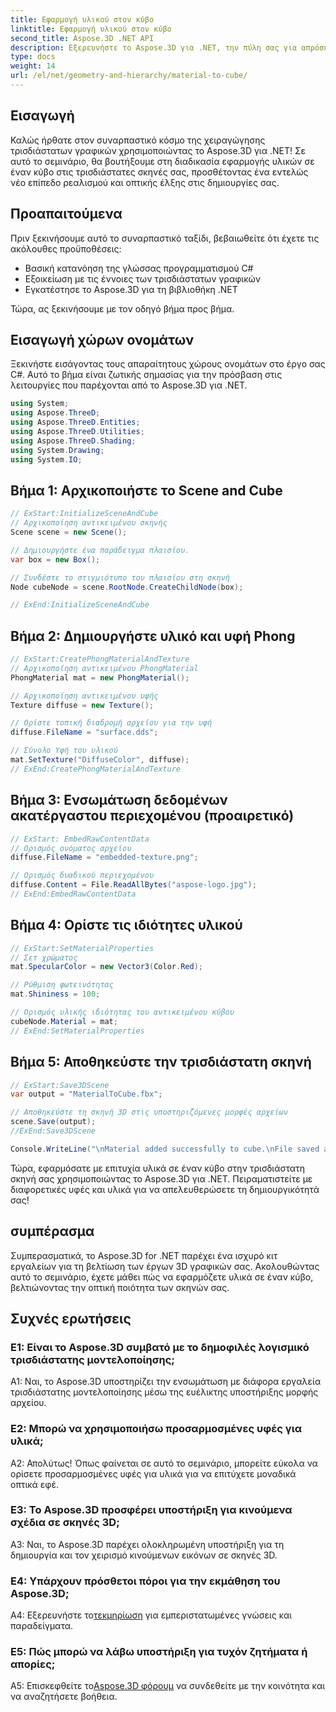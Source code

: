 ```yaml
---
title: Εφαρμογή υλικού στον κύβο
linktitle: Εφαρμογή υλικού στον κύβο
second_title: Aspose.3D .NET API
description: Εξερευνήστε το Aspose.3D για .NET, την πύλη σας για απρόσκοπτη επεξεργασία τρισδιάστατων γραφικών. Εφαρμόστε υλικά χωρίς κόπο, βελτιώστε τον ρεαλισμό και αναβαθμίστε τα έργα σας.
type: docs
weight: 14
url: /el/net/geometry-and-hierarchy/material-to-cube/
---
```

## Εισαγωγή

Καλώς ήρθατε στον συναρπαστικό κόσμο της χειραγώγησης τρισδιάστατων γραφικών χρησιμοποιώντας το Aspose.3D για .NET! Σε αυτό το σεμινάριο, θα βουτήξουμε στη διαδικασία εφαρμογής υλικών σε έναν κύβο στις τρισδιάστατες σκηνές σας, προσθέτοντας ένα εντελώς νέο επίπεδο ρεαλισμού και οπτικής έλξης στις δημιουργίες σας.

## Προαπαιτούμενα

Πριν ξεκινήσουμε αυτό το συναρπαστικό ταξίδι, βεβαιωθείτε ότι έχετε τις ακόλουθες προϋποθέσεις:

- Βασική κατανόηση της γλώσσας προγραμματισμού C#
- Εξοικείωση με τις έννοιες των τρισδιάστατων γραφικών
- Εγκατέστησε το Aspose.3D για τη βιβλιοθήκη .NET

Τώρα, ας ξεκινήσουμε με τον οδηγό βήμα προς βήμα.

## Εισαγωγή χώρων ονομάτων

Ξεκινήστε εισάγοντας τους απαραίτητους χώρους ονομάτων στο έργο σας C#. Αυτό το βήμα είναι ζωτικής σημασίας για την πρόσβαση στις λειτουργίες που παρέχονται από το Aspose.3D για .NET.

```csharp
using System;
using Aspose.ThreeD;
using Aspose.ThreeD.Entities;
using Aspose.ThreeD.Utilities;
using Aspose.ThreeD.Shading;
using System.Drawing;
using System.IO;
```

## Βήμα 1: Αρχικοποιήστε το Scene and Cube

```csharp
// ExStart:InitializeSceneAndCube
// Αρχικοποίηση αντικειμένου σκηνής
Scene scene = new Scene();

// Δημιουργήστε ένα παράδειγμα πλαισίου.
var box = new Box();

// Συνδέστε το στιγμιότυπο του πλαισίου στη σκηνή
Node cubeNode = scene.RootNode.CreateChildNode(box);

// ExEnd:InitializeSceneAndCube
```

## Βήμα 2: Δημιουργήστε υλικό και υφή Phong

```csharp
// ExStart:CreatePhongMaterialAndTexture
// Αρχικοποίηση αντικειμένου PhongMaterial
PhongMaterial mat = new PhongMaterial();

// Αρχικοποίηση αντικειμένου υφής
Texture diffuse = new Texture();

// Ορίστε τοπική διαδρομή αρχείου για την υφή
diffuse.FileName = "surface.dds";

// Σύνολο Υφή του υλικού
mat.SetTexture("DiffuseColor", diffuse);
// ExEnd:CreatePhongMaterialAndTexture
```

## Βήμα 3: Ενσωμάτωση δεδομένων ακατέργαστου περιεχομένου (προαιρετικό)

```csharp
// ExStart: EmbedRawContentData
// Ορισμός ονόματος αρχείου
diffuse.FileName = "embedded-texture.png";

// Ορισμός δυαδικού περιεχομένου
diffuse.Content = File.ReadAllBytes("aspose-logo.jpg");
// ExEnd:EmbedRawContentData
```

## Βήμα 4: Ορίστε τις ιδιότητες υλικού

```csharp
// ExStart:SetMaterialProperties
// Σετ χρώματος
mat.SpecularColor = new Vector3(Color.Red);

// Ρύθμιση φωτεινότητας
mat.Shininess = 100;

// Ορισμός υλικής ιδιότητας του αντικειμένου κύβου
cubeNode.Material = mat;
// ExEnd:SetMaterialProperties
```

## Βήμα 5: Αποθηκεύστε την τρισδιάστατη σκηνή

```csharp
// ExStart:Save3DScene
var output = "MaterialToCube.fbx";

// Αποθηκεύστε τη σκηνή 3D στις υποστηριζόμενες μορφές αρχείων
scene.Save(output);
//ExEnd:Save3DScene

Console.WriteLine("\nMaterial added successfully to cube.\nFile saved at " + output);
```

Τώρα, εφαρμόσατε με επιτυχία υλικά σε έναν κύβο στην τρισδιάστατη σκηνή σας χρησιμοποιώντας το Aspose.3D για .NET. Πειραματιστείτε με διαφορετικές υφές και υλικά για να απελευθερώσετε τη δημιουργικότητά σας!

## συμπέρασμα

Συμπερασματικά, το Aspose.3D for .NET παρέχει ένα ισχυρό κιτ εργαλείων για τη βελτίωση των έργων 3D γραφικών σας. Ακολουθώντας αυτό το σεμινάριο, έχετε μάθει πώς να εφαρμόζετε υλικά σε έναν κύβο, βελτιώνοντας την οπτική ποιότητα των σκηνών σας.

## Συχνές ερωτήσεις

### Ε1: Είναι το Aspose.3D συμβατό με το δημοφιλές λογισμικό τρισδιάστατης μοντελοποίησης;

A1: Ναι, το Aspose.3D υποστηρίζει την ενσωμάτωση με διάφορα εργαλεία τρισδιάστατης μοντελοποίησης μέσω της ευέλικτης υποστήριξης μορφής αρχείου.

### Ε2: Μπορώ να χρησιμοποιήσω προσαρμοσμένες υφές για υλικά;

Α2: Απολύτως! Όπως φαίνεται σε αυτό το σεμινάριο, μπορείτε εύκολα να ορίσετε προσαρμοσμένες υφές για υλικά για να επιτύχετε μοναδικά οπτικά εφέ.

### Ε3: Το Aspose.3D προσφέρει υποστήριξη για κινούμενα σχέδια σε σκηνές 3D;

A3: Ναι, το Aspose.3D παρέχει ολοκληρωμένη υποστήριξη για τη δημιουργία και τον χειρισμό κινούμενων εικόνων σε σκηνές 3D.

### Ε4: Υπάρχουν πρόσθετοι πόροι για την εκμάθηση του Aspose.3D;

 A4: Εξερευνήστε το[τεκμηρίωση](https://reference.aspose.com/3d/net/) για εμπεριστατωμένες γνώσεις και παραδείγματα.

### Ε5: Πώς μπορώ να λάβω υποστήριξη για τυχόν ζητήματα ή απορίες;

 A5: Επισκεφθείτε το[Aspose.3D φόρουμ](https://forum.aspose.com/c/3d/18) να συνδεθείτε με την κοινότητα και να αναζητήσετε βοήθεια.